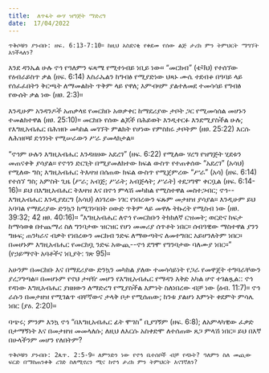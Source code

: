 ```yaml
---
title:  ለጥፋት ውሃ ዝግጅት ማድረግ
date:  17/04/2022
---
```


`ጥቅሶቹን ያንብቡ: ዘፍ. 6:13-7:10። ከዚህ አስደናቂ የቀደመ የሰው ልጅ ታሪክ ምን ትምህርት ማግኘት እንችላለን?`

እንደ ዳንኤል ሁሉ ኖኅ የዓለምን ፍጻሜ የሚተነብይ ነቢይ ነው። “መርከብ” (ቴቫህ) የተሰኘው የዕብራይስጥ ቃል (ዘፍ. 6:14) እስራኤልን ከግብፅ የሚያድነው ህጻኑ ሙሴ ተደብቆ በዓባይ ላይ የሰፈፈበትን ቅርጫት ለማመልከት ጥቅም ላይ የዋለ; እምብዛም ያልተለመደ ተመሳሳይ የግብፅ የውሰት ቃል ነው (ዘፀ. 2:3)።

እንዲሁም አንዳንዶች አጠቃላዩ የመርከቡ አወቃቀር ከማደሪያው ታቦት ጋር የሚመሳሰል መሆኑን ተመልክተዋል (ዘፀ. 25:10)። መርከቡ የሰው ልጆች በሕይወት እንዲተርፉ እንደሚያስችል ሁሉ; የእግዚአብሔር በሕዝቡ መካከል መገኘት ምልክት የሆነው የምስክሩ ታቦትም (ዘፀ. 25:22) እርሱ ለሕዝቦቹ ደኅንነት የሚሠራውን ሥራ ያመላክታል።

“ኖኅም ሁሉን እግዚአብሔር እንዳዘዘው አደረገ” (ዘፍ. 6:22) የሚለው ሃረግ የዝግጅት ሂደቱን መጠናቀቅ ያሳያል። የኖኅን ድርጊት በሚያመለክተው ክፍል ውስጥ የተጠቀሰው “አደረገ” (አሳህ) የሚለው ግስ; እግዚአብሔር ትእዛዝ በሰጠው ክፍል ውስጥ የሚጀምረው “ሥራ” (አሳ) (ዘፍ. 6:14) የተሰኘ ግስ; አምስት ጊዜ (ሥራ; አብጅ; ሥራት; አብጅላት; ሥራት) ተደጋግሞ ቀርቧል (ዘፍ. 6:14-16)። ይህ በእግዚአብሔር ትእዛዝ እና በኖኅ ምላሽ መካከል የሚስተዋል መስተጋብር; ኖኅ--እግዚአብሔር እንዲያደርግ (አሳህ) ለነገረው ነገር የነበረውን ፍጹም መታዘዝ ያሳያል። እንዲሁም ይህ አባባል የማደሪያው ድንኳን ከሚገነባበት ዐውድ ጥቅም ላይ መዋሉ ትኩረት የሚስብ ነው (ዘፀ. 39:32; 42 ዘፀ. 40:16)።  “እግዚአብሔር ለኖኅ የመርከቡን ትክክለኛ ርዝመት; ወርድና ከፍታ ከማሳወቁ በተጨማሪ ስለ ግንባታው ዝርዝር የሆነ መመሪያ ሰጥቶት ነበር። ሰብዓዊው ማስተዋል ያንን ግዙፍ; ጠንካራና ብቃት የነበረውን መርከብ ንድፍ ለማውጣትና ለመተግበር አይሆንለትም ነበር። በመሆኑም እግዚአብሔር የመርከቧ ንድፍ አውጪ--ኖኅ ደግሞ የግንባታው ባለሙያ ነበር።” (የኃይማኖት አባቶችና ነቢያት: ገጽ 95)።

አሁንም በመርከቡ እና በማደሪያው ድንኳን መካከል ያለው ተመሳሳይነት የጋራ የመዋጀት ተግባራቸውን ያረጋግጣል። በመሆኑም የኖህ ታዛዥ መሆን የእግዚአብሔር የማዳን እቅድ አካል ሆኖ ተገልጿል:: ኖኅ የዳነው እግዚአብሔር ያዘዘውን ለማድረግ የሚያስችል እምነት ስለነበረው ብቻ ነው (ዕብ. 11:7)። ኖኅ ራሱን በመታዘዝ የሚገልጥ ብቸኛውና ታላቅ ቦታ የሚሰጠው; ከንቱ ያልሆነ እምነት ቀደምት ምሳሌ ነበር (ያዕ. 2:20)።

ባጭሩ; ምንም እንኳ ኖኅ “በእግዚአብሔር ፊት ሞገስ” ቢያገኝም (ዘፍ. 6:8); ለአምላካዊው ፈቃድ በታማኝነት እና በመታዘዝ መመላለሱ; ለዚህ ለእርሱ አስቀድሞ ለተሰጠው ጸጋ ምላሽ ነበር። ይህ በእኛ በሁላችንም መሆን የለበትም?

`ጥቅሶቹን ያንብቡ: 2ጴጥ. 2:5-9። ለምንድን ነው የኖኅ ቤተሰቦች ብቻ የዳኑት? ዓለምን ስለ መጪው ፍርድ በማስጠንቀቅ ረገድ ስለሚኖረን ሚና ከኖኅ ታሪክ ምን ትምህርት እናገኛለን?`